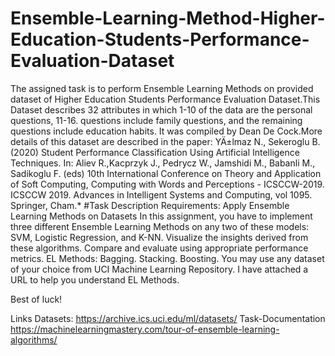 # Ensemble-Learning-Method-Higher-Education-Students-Performance-Evaluation-Dataset
The assigned task is to perform Ensemble Learning Methods on provided dataset of Higher Education Students Performance Evaluation Dataset.This Dataset describes 32 attributes in which 1-10 of the data are the personal questions, 11-16. questions include family questions, and the remaining questions include education habits. It was compiled by Dean De Cock.More details of this dataset are described in the paper: YÄ±lmaz N., Sekeroglu B. (2020) Student Performance Classification Using Artificial Intelligence Techniques. In: Aliev R.,Kacprzyk J., Pedrycz W., Jamshidi M., Babanli M., Sadikoglu F. (eds) 10th International Conference on Theory and Application of Soft Computing, Computing with Words and Perceptions - ICSCCW-2019. ICSCCW 2019. Advances in Intelligent Systems and Computing, vol 1095. Springer, Cham.*
#Task Description Requirements:
Apply Ensemble Learning Methods on Datasets
In this assignment, you have to implement three different Ensemble Learning Methods on any two of these models:
       SVM, 
       Logistic Regression, 
       and K-NN.
Visualize the insights derived from these algorithms. Compare and evaluate using appropriate performance metrics.
       EL Methods:
       Bagging.
       Stacking.
       Boosting.
You may use any dataset of your choice from UCI Machine Learning Repository.
I have attached a URL to help you understand EL Methods.

Best of luck!

Links Datasets:
https://archive.ics.uci.edu/ml/datasets/
Task-Documentation
https://machinelearningmastery.com/tour-of-ensemble-learning-algorithms/
